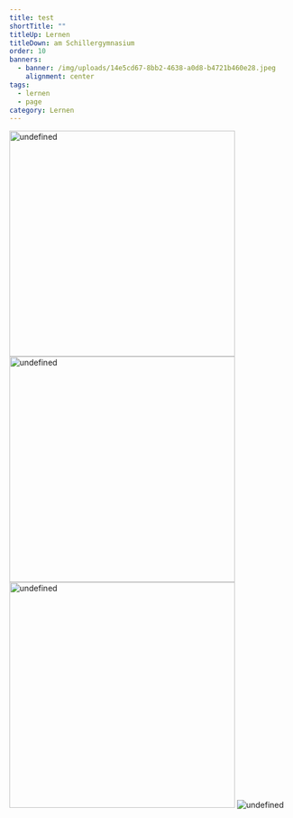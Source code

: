 ```yaml
---
title: test
shortTitle: ""
titleUp: Lernen
titleDown: am Schillergymnasium
order: 10
banners:
  - banner: /img/uploads/14e5cd67-8bb2-4638-a0d8-b4721b460e28.jpeg
    alignment: center
tags:
  - lernen
  - page
category: Lernen
---
```

<img src="/img/uploads/20230926_122401-norderney-1180x885.jpeg" alt="undefined" style="width: 400px" class="slide">

<img src="/img/uploads/2022-im-stadtarchiv.jpeg" alt="undefined" style="width: 400px" class="slide">

<img src="/img/uploads/15e91c2b-cc21-42ba-841d-36d96bbb39ce_1_105_c-1-.jpeg" alt="undefined" style="width: 400px" class="gallery">

<img src="/img/uploads/14e5cd67-8bb2-4638-a0d8-b4721b460e28.jpeg" alt="undefined" style="width: undefined" class="gallery">